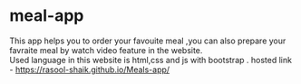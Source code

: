 # meal-app
This app helps you to order your favouite meal ,you can also prepare your favraite meal by watch video feature in the website.  
Used language in this website is html,css and js with bootstrap . hosted link - https://rasool-shaik.github.io/Meals-app/
